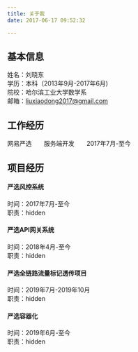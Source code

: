 ```yaml
---
title: 关于我
date: 2017-06-17 09:52:32

---
```


## 基本信息
姓名：刘晓东  
学历：本科（2013年9月-2017年6月)  
院校：哈尔滨工业大学数学系   
邮箱：liuxiaodong2017@gmail.com 

## 工作经历
网易严选&emsp;&emsp;服务端开发&emsp;&emsp;2017年7月-至今

## 项目经历

#### 严选风控系统
时间：2017年7月-至今  
职责：hidden

#### 严选API网关系统
时间：2018年4月-至今  
职责：hidden

#### 严选全链路流量标记透传项目
时间：2019年7月-2019年10月  
职责：hidden

#### 严选容器化
时间：2019年6月-至今  
职责：hidden







